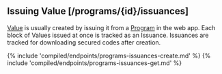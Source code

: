 ## Issuing Value [/programs/{id}/issuances]

[Value](#reference/0/values) is usually created by issuing it from a [Program](#reference/0/programs) in the web app.  Each block of Values issued at once is tracked as an Issuance.  Issuances are tracked for downloading secured codes after creation.

{% include 'compiled/endpoints/programs-issuances-create.md' %}
{% include 'compiled/endpoints/programs-issuances-get.md' %}
